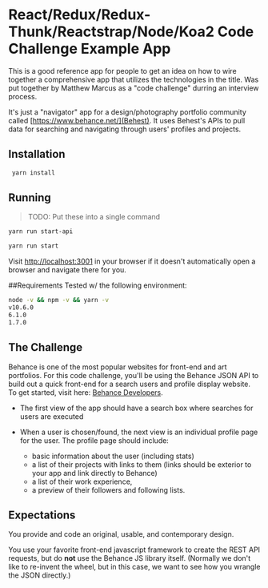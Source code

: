 # React/Redux/Redux-Thunk/Reactstrap/Node/Koa2 Code Challenge Example App

This is a good reference app for people to get an idea on how to wire together a comprehensive app that utilizes the technologies in the title.  Was put together by Matthew Marcus as a "code challenge" durring an interview process.

It's just a "navigator" app for a design/photography portfolio community called [https://www.behance.net/](Behest).  It uses Behest's APIs to pull data for searching and navigating through users' profiles and projects.

## Installation
```bash
 yarn install
```

## Running
> TODO: Put these into a single command
```bash
yarn run start-api
```
```bash
yarn run start
```

Visit [http://localhost:3001](http://localhost:3001) in your browser if it doesn't automatically open a browser and navigate there for you.

##Requirements
Tested w/ the following environment:
```bash
node -v && npm -v && yarn -v
v10.6.0
6.1.0
1.7.0
```

## The Challenge

Behance is one of the most popular websites for front-end and art portfolios.  For this code challenge, you'll be using the Behance JSON API to build out a quick front-end for a search users and profile display website.  To get started, visit here: [Behance Developers](https://www.behance.net/dev).

- The first view of the app should have a search box where searches for users are executed
- When a user is chosen/found, the next view is an individual profile page for the user. The profile page should include:

	- basic information about the user (including stats)
	- a list of their projects with links to them (links should be exterior to your app and link directly to Behance)
	- a list of their work experience,
	- a preview of their followers and following lists.

## Expectations

You provide and code an original, usable, and contemporary design.

You use your favorite front-end javascript framework to create the REST API requests, but do **not** use the Behance JS library itself. (Normally we don't like to re-invent the wheel, but in this case, we want to see how you wrangle the JSON directly.)
